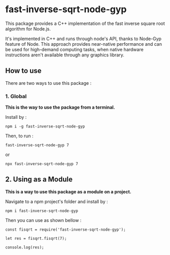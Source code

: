 # fast-inverse-sqrt-node-gyp

This package provides a C++ implementation of the fast inverse square root algorithm for Node.js.

It's implemented in C++ and runs through node's API, thanks to Node-Gyp feature of Node. This approach provides near-native performance and can be used for high-demand computing tasks, when native hardware instructions aren't available through any graphics library.

## How to use

There are two ways to use this package :

### 1. Global

**This is the way to use the package from a terminal.**

Install by :

```
npm i -g fast-inverse-sqrt-node-gyp
```

Then, to run :

```
fast-inverse-sqrt-node-gyp 7
```

or 

```
npx fast-inverse-sqrt-node-gyp 7
```

## 2. Using as a Module

**This is a way to use this package as a module on a project.**

Navigate to a npm project's folder and install by : 

```
npm i fast-inverse-sqrt-node-gyp
```

Then you can use as shown bellow :

```
const fisqrt = require('fast-inverse-sqrt-node-gyp');

let res = fisqrt.fisqrt(7);

console.log(res);
```